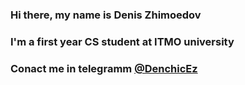 ### Hi there, my name is Denis Zhimoedov
### I'm a first year CS student at ITMO university
### Conact me in telegramm [@DenchicEz](https://t.me/DenchicEz)
